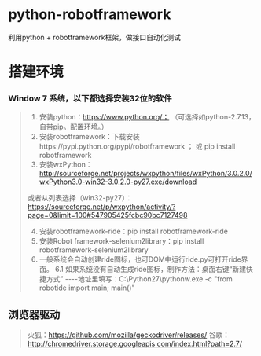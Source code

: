 # python-robotframework
利用python + robotframework框架，做接口自动化测试


# 搭建环境
### Window 7 系统，以下都选择安装32位的软件

> 1. 安装python：https://www.python.org/； （可选择如python-2.7.13，自带pip。配置环境。）
> 2. 安装robotframework：下载安装https://pypi.python.org/pypi/robotframework ； 或 pip install robotframework
> 3. 安装wxPython：
> http://sourceforge.net/projects/wxpython/files/wxPython/3.0.2.0/wxPython3.0-win32-3.0.2.0-py27.exe/download
> 
> 或者从列表选择（win32-py27）：https://sourceforge.net/p/wxpython/activity/?page=0&limit=100#547905425fcbc90bc7127498
> 
> 4. 安装robotframework-ride：pip install robotframework-ride
> 5. 安装Robot framework-selenium2library：pip install robotframework-selenium2library
> 6. 一般系统会自动创建ride图标，也可DOM中运行ride.py可打开ride界面。
> 6.1 如果系统没有自动生成ride图标，制作方法：桌面右键“新建快捷方式” ----地址里填写：C:\Python27\pythonw.exe -c "from robotide import main; main()"


## 浏览器驱动
> 火狐：https://github.com/mozilla/geckodriver/releases/
> 谷歌：http://chromedriver.storage.googleapis.com/index.html?path=2.7/
> 

